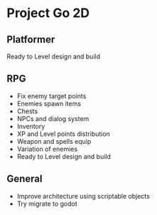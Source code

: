 # Project Go 2D

## Platformer

Ready to Level design and build

## RPG

- Fix enemy target points
- Enemies spawn items
- Chests
- NPCs and dialog system
- Inventory
- XP and Level points distribution
- Weapon and spells equip
- Variation of enemies
- Ready to Level design and build

## General

- Improve architecture using scriptable objects
- Try migrate to godot
